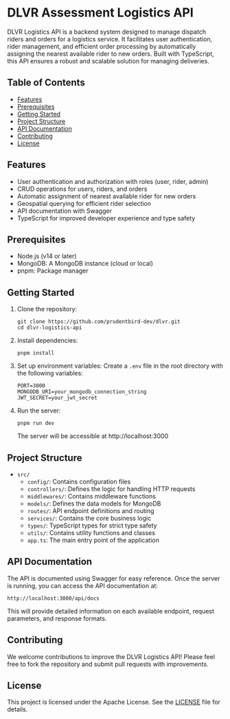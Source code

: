 # DLVR Assessment Logistics API

DLVR Logistics API is a backend system designed to manage dispatch riders and orders for a logistics service. It facilitates user authentication, rider management, and efficient order processing by automatically assigning the nearest available rider to new orders. Built with TypeScript, this API ensures a robust and scalable solution for managing deliveries.

## Table of Contents

- [Features](#features)
- [Prerequisites](#prerequisites)
- [Getting Started](#getting-started)
- [Project Structure](#project-structure)
- [API Documentation](#api-documentation)
- [Contributing](#contributing)
- [License](#license)

## Features

- User authentication and authorization with roles (user, rider, admin)
- CRUD operations for users, riders, and orders
- Automatic assignment of nearest available rider for new orders
- Geospatial querying for efficient rider selection
- API documentation with Swagger
- TypeScript for improved developer experience and type safety

## Prerequisites

- Node.js (v14 or later)
- MongoDB: A MongoDB instance (cloud or local)
- pnpm: Package manager

## Getting Started

1. Clone the repository:

   ```
   git clone https://github.com/prudentbird-dev/dlvr.git
   cd dlvr-logistics-api
   ```

2. Install dependencies:

   ```
   pnpm install
   ```

3. Set up environment variables:
   Create a `.env` file in the root directory with the following variables:

   ```
   PORT=3000
   MONGODB_URI=your_mongodb_connection_string
   JWT_SECRET=your_jwt_secret
   ```

4. Run the server:
   ```
   pnpm run dev
   ```
   The server will be accessible at http://localhost:3000

## Project Structure

- `src/`
  - `config/`: Contains configuration files
  - `controllers/`: Defines the logic for handling HTTP requests
  - `middlewares/`: Contains middleware functions
  - `models/`: Defines the data models for MongoDB
  - `routes/`: API endpoint definitions and routing
  - `services/`: Contains the core business logic
  - `types/`: TypeScript types for strict type safety
  - `utils/`: Contains utility functions and classes
  - `app.ts`: The main entry point of the application

## API Documentation

The API is documented using Swagger for easy reference. Once the server is running, you can access the API documentation at:

```
http://localhost:3000/api/docs
```

This will provide detailed information on each available endpoint, request parameters, and response formats.

## Contributing

We welcome contributions to improve the DLVR Logistics API! Please feel free to fork the repository and submit pull requests with improvements.

## License

This project is licensed under the Apache License. See the [LICENSE](./LICENSE) file for details.
